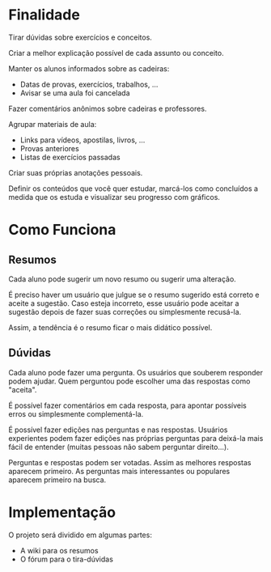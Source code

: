 # Finalidade

Tirar dúvidas sobre exercícios e conceitos.

Criar a melhor explicação possível de cada assunto ou conceito.

Manter os alunos informados sobre as cadeiras:
- Datas de provas, exercícios, trabalhos, ...
- Avisar se uma aula foi cancelada

Fazer comentários anônimos sobre cadeiras e professores.

Agrupar materiais de aula:
- Links para vídeos, apostilas, livros, ...
- Provas anteriores
- Listas de exercícios passadas

Criar suas próprias anotações pessoais.

Definir os conteúdos que você quer estudar, marcá-los como concluídos a medida que os estuda e visualizar seu progresso com gráficos.


# Como Funciona

## Resumos

Cada aluno pode sugerir um novo resumo ou sugerir uma alteração.

É preciso haver um usuário que julgue se o resumo sugerido está correto e aceite a sugestão. Caso esteja incorreto, esse usuário pode aceitar a sugestão depois de fazer suas correções ou simplesmente recusá-la.

Assim, a tendência é o resumo ficar o mais didático possível.


## Dúvidas

Cada aluno pode fazer uma pergunta. Os usuários que souberem responder podem ajudar. Quem perguntou pode escolher uma das respostas como "aceita".

É possível fazer comentários em cada resposta, para apontar possíveis erros ou simplesmente complementá-la.

É possível fazer edições nas perguntas e nas respostas. Usuários experientes podem fazer edições nas próprias perguntas para deixá-la mais fácil de entender (muitas pessoas não sabem perguntar direito...).

Perguntas e respostas podem ser votadas. Assim as melhores respostas aparecem primeiro. As perguntas mais interessantes ou populares aparecem primeiro na busca.


# Implementação

O projeto será dividido em algumas partes:
- A wiki para os resumos
- O fórum para o tira-dúvidas
